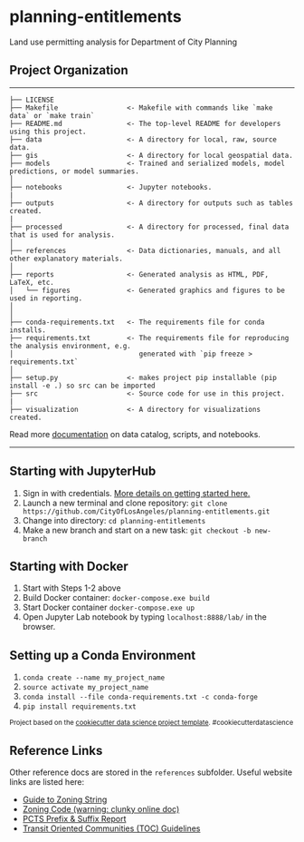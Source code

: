 planning-entitlements
==============================

Land use permitting analysis for Department of City Planning

## Project Organization
------------

    ├── LICENSE
    ├── Makefile                 <- Makefile with commands like `make data` or `make train`
    ├── README.md                <- The top-level README for developers using this project.
    ├── data                     <- A directory for local, raw, source data.
    ├── gis                      <- A directory for local geospatial data.
    ├── models                   <- Trained and serialized models, model predictions, or model summaries.
    │
    ├── notebooks                <- Jupyter notebooks.
    |
    ├── outputs                  <- A directory for outputs such as tables created.
    |
    ├── processed                <- A directory for processed, final data that is used for analysis.
    │
    ├── references               <- Data dictionaries, manuals, and all other explanatory materials.
    │
    ├── reports                  <- Generated analysis as HTML, PDF, LaTeX, etc.
    │   └── figures              <- Generated graphics and figures to be used in reporting.
    │
    │
    ├── conda-requirements.txt   <- The requirements file for conda installs.
    ├── requirements.txt         <- The requirements file for reproducing the analysis environment, e.g.
    │                               generated with `pip freeze > requirements.txt`
    │
    ├── setup.py                 <- makes project pip installable (pip install -e .) so src can be imported
    ├── src                      <- Source code for use in this project.
    |
    ├── visualization            <- A directory for visualizations created.
    

Read more [documentation](./scripts_notebook_README.md) on data catalog, scripts, and notebooks.

--------

## Starting with JupyterHub

1. Sign in with credentials. [More details on getting started here.](https://cityoflosangeles.github.io/best-practices/getting-started-github.html) 
2. Launch a new terminal and clone repository: `git clone https://github.com/CityOfLosAngeles/planning-entitlements.git`
3. Change into directory: `cd planning-entitlements`
4. Make a new branch and start on a new task: `git checkout -b new-branch`


## Starting with Docker

1. Start with Steps 1-2 above
2. Build Docker container: `docker-compose.exe build`
3. Start Docker container `docker-compose.exe up`
4. Open Jupyter Lab notebook by typing `localhost:8888/lab/` in the browser.

## Setting up a Conda Environment 

1. `conda create --name my_project_name` 
2. `source activate my_project_name`
3. `conda install --file conda-requirements.txt -c conda-forge` 
4. `pip install requirements.txt`

<p><small>Project based on the <a target="_blank" href="https://drivendata.github.io/cookiecutter-data-science/">cookiecutter data science project template</a>. #cookiecutterdatascience</small></p>


## Reference Links

Other reference docs are stored in the `references` subfolder. Useful website links are listed here:

* [Guide to Zoning String](https://planning.lacity.org/zoning/guide-current-zoning-string)
* [Zoning Code (warning: clunky online doc)](https://www.google.com/url?sa=j&url=http%3A%2F%2Flibrary.amlegal.com%2Fnxt%2Fgateway.dll%2FCalifornia%2Flapz%2Fmunicipalcodechapteriplanningandzoningco%3Ff%3Dtemplates%24fn%3Ddefault.htm%243.0%24vid%3Damlegal%3Alapz_ca&uct=1570026728&usg=zjcgvRShEnWEJBb0m-tfFIOaHZo.&source=chat)
* [PCTS Prefix & Suffix Report](https://planning.lacity.org/resources/prefix-suffix-report)
* [Transit Oriented Communities (TOC) Guidelines](https://planning.lacity.org/ordinances/docs/toc/TOCGuidelines.pdf)